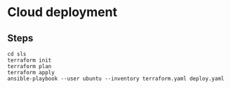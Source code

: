 # Cloud deployment

## Steps

```
cd sls
terraform init
terraform plan
terraform apply
ansible-playbook --user ubuntu --inventory terraform.yaml deploy.yaml
```